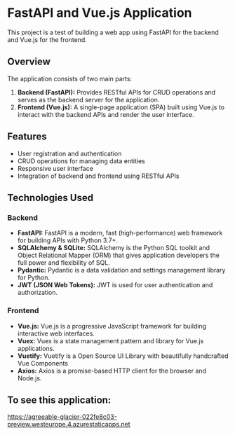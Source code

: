 # FastAPI and Vue.js Application

This project is a test of building a web app using FastAPI for the backend and Vue.js for the frontend.

## Overview

The application consists of two main parts:

1. **Backend (FastAPI):** Provides RESTful APIs for CRUD operations and serves as the backend server for the application.
2. **Frontend (Vue.js):** A single-page application (SPA) built using Vue.js to interact with the backend APIs and render the user interface.

## Features

- User registration and authentication
- CRUD operations for managing data entities
- Responsive user interface
- Integration of backend and frontend using RESTful APIs

## Technologies Used

### Backend

- **FastAPI:** FastAPI is a modern, fast (high-performance) web framework for building APIs with Python 3.7+.
- **SQLAlchemy & SQLite:** SQLAlchemy is the Python SQL toolkit and Object Relational Mapper (ORM) that gives application developers the full power and flexibility of SQL.
- **Pydantic:** Pydantic is a data validation and settings management library for Python.
- **JWT (JSON Web Tokens):** JWT is used for user authentication and authorization.

### Frontend

- **Vue.js:** Vue.js is a progressive JavaScript framework for building interactive web interfaces.
- **Vuex:** Vuex is a state management pattern and library for Vue.js applications.
- **Vuetify:** Vuetify is a Open Source UI Library with beautifully handcrafted Vue Components
- **Axios:** Axios is a promise-based HTTP client for the browser and Node.js.

##  To see this application:
  https://agreeable-glacier-022fe8c03-preview.westeurope.4.azurestaticapps.net